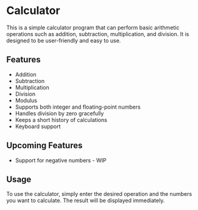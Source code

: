 # Calculator

This is a simple calculator program that can perform basic arithmetic operations such as addition, subtraction, multiplication, and division. It is designed to be user-friendly and easy to use.

## Features

- Addition
- Subtraction
- Multiplication
- Division
- Modulus
- Supports both integer and floating-point numbers
- Handles division by zero gracefully
- Keeps a short history of calculations
- Keyboard support

## Upcoming Features

- Support for negative numbers - WIP

## Usage

To use the calculator, simply enter the desired operation and the numbers you want to calculate. The result will be displayed immediately.
